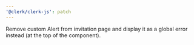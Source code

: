 ```yaml
---
'@clerk/clerk-js': patch
---
```


Remove custom Alert from invitation page and display it as a global error instead (at the top of the component).
